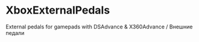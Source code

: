 # XboxExternalPedals
External pedals for gamepads with DSAdvance &amp; X360Advance / Внешние педали
